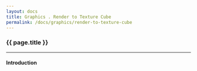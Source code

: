 ```yaml
---
layout: docs
title: Graphics . Render to Texture Cube
permalink: /docs/graphics/render-to-texture-cube
---
```


### {{ page.title }}

***

#### Introduction